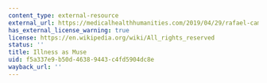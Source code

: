 ```yaml
---
content_type: external-resource
external_url: https://medicalhealthhumanities.com/2019/04/29/rafael-campos-comfort-measures-only/
has_external_license_warning: true
license: https://en.wikipedia.org/wiki/All_rights_reserved
status: ''
title: Illness as Muse
uid: f5a337e9-b50d-4638-9443-c4fd5904dc8e
wayback_url: ''
---
```

